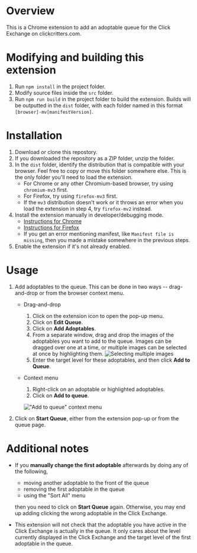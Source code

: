 # Overview
This is a Chrome extension to add an adoptable queue for the Click Exchange on clickcritters.com.
# Modifying and building this extension
1. Run `npm install` in the project folder.
2. Modify source files inside the `src` folder.
3. Run `npm run build` in the project folder to build the extension. Builds will be outputted in the `dist` folder, with each folder named in this format `[browser]-mv[manifestVersion]`.
# Installation
1. Download or clone this repostory.
2. If you downloaded the repository as a ZIP folder, unzip the folder.
3. In the `dist` folder, identify the distribution that is compatible with your browser. Feel free to copy or move this folder somewhere else. This is the only folder you'll need to load the extension.
    * For Chrome or any other Chromium-based browser, try using `chromium-mv3` first.
    * For Firefox, try using `firefox-mv3` first.
    * If the `mv3` distribution doesn't work or it throws an error when you load the extension in step 4, try `firefox-mv2` instead.
4. Install the extension manually in developer/debugging mode.
    * [Instructions for Chrome](https://developer.chrome.com/docs/extensions/get-started/tutorial/hello-world#load-unpacked)
    * [Instructions for Firefox](https://extensionworkshop.com/documentation/develop/temporary-installation-in-firefox/)
    * If you get an error mentioning manifest, like `Manifest file is missing`, then you made a mistake somewhere in the previous steps.
5. Enable the extension if it's not already enabled.
# Usage
1. Add adoptables to the queue. This can be done in two ways -- drag-and-drop or from the browser context menu.
    * Drag-and-drop 
        1. Click on the extension icon to open the pop-up menu.
        2. Click on **Edit Queue**.
        3. Click on **Add Adoptables**.
        4. From a separate window, drag and drop the images of the adoptables you want to add to the queue. Images can be dragged over one at a time, or multiple images can be selected at once by highlighting them.
        ![Selecting multiple images](/../screenshots/readme-img1.png?raw=true)
        5. Enter the target level for these adoptables, and then click **Add to Queue**.
    * Context menu
        1. Right-click on an adoptable or highlighted adoptables.
        2. Click on **Add to queue**.
           
        !["Add to queue" context menu](/../screenshots/readme-img2.png?raw=true)
2. Click on **Start Queue**, either from the extension pop-up or from the queue page.

# Additional notes
* If you **manually change the first adoptable** afterwards by doing any of the following,
   * moving another adoptable to the front of the queue
   * removing the first adoptable in the queue
   * using the "Sort All" menu

  then you need to click on **Start Queue** again. Otherwise, you may end up adding clicking the wrong adoptable in the Click Exchange.
* This extension will not check that the adoptable you have active in the Click Exchange is actually in the queue. It only cares about the level currently displayed in the Click Exchange and the target level of the first adoptable in the queue.
